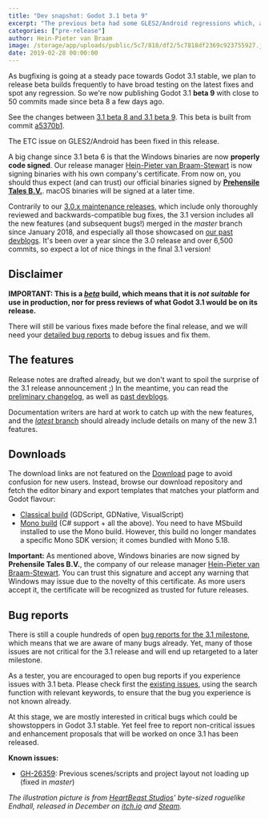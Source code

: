 ```yaml
---
title: "Dev snapshot: Godot 3.1 beta 9"
excerpt: "The previous beta had some GLES2/Android regressions which, along with several other issues, has been fixed in Beta 9. Please go forth and test! Assuming no new regressions are found we are likely going to move to *release candidate* state soon."
categories: ["pre-release"]
author: Hein-Pieter van Braam
image: /storage/app/uploads/public/5c7/818/df2/5c7818df2369c923755927.jpg
date: 2019-02-28 00:00:00
---
```


As bugfixing is going at a steady pace towards Godot 3.1 stable, we plan to release beta builds frequently to have broad testing on the latest fixes and spot any regression. So we're now publishing Godot 3.1 **beta 9** with close to 50 commits made since beta 8 a few days ago.

See the changes between [3.1 beta 8 and 3.1 beta 9](https://github.com/godotengine/godot/compare/a32b26dfa26f2a039bf9c84b90d10666bcf785c9...a5370b1b1bed3744941c90b4a05d4516aabd4c67). This beta is built from commit [a5370b1](https://github.com/godotengine/godot/commit/a5370b1b1bed3744941c90b4a05d4516aabd4c67).

The ETC issue on GLES2/Android has been fixed in this release.

A big change since 3.1 beta 6 is that the Windows binaries are now **properly code signed**. Our release manager [Hein-Pieter van Braam-Stewart](https://github.com/hpvb) is now signing binaries with his own company's certificate. From now on, you should thus expect (and can trust) our official binaries signed by **[Prehensile Tales B.V.](https://www.prehensile-tales.com/)**. macOS binaries will be signed at a later time.

Contrarily to our [3.0.x maintenance releases](/article/maintenance-release-godot-3-0-6), which include only thoroughly reviewed and backwards-compatible bug fixes, the 3.1 version includes all the new features (and subsequent bugs!) merged in the *master* branch since January 2018, and especially all those showcased on [our past devblogs](/devblog). It's been over a year since the 3.0 release and over 6,500 commits, so expect a lot of nice things in the final 3.1 version!

## Disclaimer

**IMPORTANT: This is a [*beta*](https://en.wikipedia.org/wiki/Software_release_life_cycle#Beta) build, which means that it is *not suitable* for use in production, nor for press reviews of what Godot 3.1 would be on its release.**

There will still be various fixes made before the final release, and we will need your [detailed bug reports](https://github.com/godotengine/godot/issues) to debug issues and fix them.

## The features

Release notes are drafted already, but we don't want to spoil the surprise of the 3.1 release announcement ;)
In the meantime, you can read the [preliminary changelog](https://github.com/godotengine/godot/blob/master/CHANGELOG.md#unreleased), as well as [past devblogs](/devblog).

Documentation writers are hard at work to catch up with the new features, and the [*latest* branch](http://docs.godotengine.org/en/latest/) should already include details on many of the new 3.1 features.

## Downloads

The download links are not featured on the [Download](/download) page to avoid confusion for new users. Instead, browse our download repository and fetch the editor binary and export templates that matches your platform and Godot flavour:

- [Classical build](https://downloads.tuxfamily.org/godotengine/3.1/beta9) (GDScript, GDNative, VisualScript)
- [Mono build](https://downloads.tuxfamily.org/godotengine/3.1/beta9/mono) (C# support + all the above). You need to have MSbuild installed to use the Mono build. However, this build no longer mandates a specific Mono SDK version; it comes bundled with Mono 5.18.

**Important:** As mentioned above, Windows binaries are now signed by **Prehensile Tales B.V.**, the company of our release manager [Hein-Pieter van Braam-Stewart](https://github.com/hpvb). You can trust this signature and accept any warning that Windows may issue due to the novelty of this certificate. As more users accept it, the certificate will be recognized as trusted for future releases.

## Bug reports

There is still a couple hundreds of open [bug reports for the 3.1 milestone](https://github.com/godotengine/godot/issues?q=is%3Aopen+is%3Aissue+milestone%3A3.1+label%3Abug), which means that we are aware of many bugs already. Yet, many of those issues are not critical for the 3.1 release and will end up retargeted to a later milestone.

As a tester, you are encouraged to open bug reports if you experience issues with 3.1 beta. Please check first the [existing issues](https://github.com/godotengine/godot/issues), using the search function with relevant keywords, to ensure that the bug you experience is not known already.

At this stage, we are mostly interested in critical bugs which could be showstoppers in Godot 3.1 stable. Yet feel free to report non-critical issues and enhancement proposals that will be worked on once 3.1 has been released.

**Known issues:**

- [GH-26359](https://github.com/godotengine/godot/issues/26359): Previous scenes/scripts and project layout not loading up (fixed in *master*)

*The illustration picture is from [HeartBeast Studios](http://twitter.com/uheartbeast/)' byte-sized roguelike *Endhall*, released in December on [itch.io](https://uheartbeast.itch.io/endhall) and [Steam](https://store.steampowered.com/app/838990/Endhall/).*

